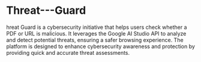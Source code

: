 # Threat---Guard
hreat Guard is a cybersecurity initiative that helps users check whether a PDF or URL is malicious. It leverages the Google AI Studio API to analyze and detect potential threats, ensuring a safer browsing experience. The platform is designed to enhance cybersecurity awareness and protection by providing quick and accurate threat assessments.
